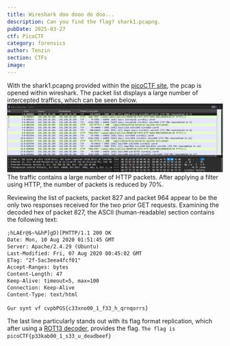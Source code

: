 ```yaml
---
title: Wireshark doo dooo do doo...
description: Can you find the flag? shark1.pcapng.
pubDate: 2025-03-27
ctf: PicoCTF
category: forensics
author: Tenzin
section: CTFs
image:
---
```

With the shark1.pcapng provided within the [picoCTF site](https://play.picoctf.org/practice/challenge/115?page=1&search=wireshar), the pcap is opened within wireshark. The packet list displays a large number of intercepted traffics, which can be seen below. 
![WiresharkDoDoo_1](images/picoctf/wiresharkdoodooododoo/WiresharkDoDoo_1.png)
The traffic contains a large number of HTTP packets. After applying a filter using HTTP, the number of packets is reduced by 70%.

Reviewing the list of packets, packet 827 and packet 964 appear to be the only two responses received for the two prior GET requests. Examining the decoded hex of packet 827, the ASCII (human-readable) section contains the following text:
```
;hLAEr@$~%&hP]gD)[PHTTP/1.1 200 OK
Date: Mon, 10 Aug 2020 01:51:45 GMT
Server: Apache/2.4.29 (Ubuntu)
Last-Modified: Fri, 07 Aug 2020 00:45:02 GMT
ETag: "2f-5ac3eea4fcf01"
Accept-Ranges: bytes
Content-Length: 47
Keep-Alive: timeout=5, max=100
Connection: Keep-Alive
Content-Type: text/html

Gur synt vf cvpbPGS{c33xno00_1_f33_h_qrnqorrs}
```
The last line particularly stands out with its flag format replication, which after using a [ROT13 decoder](https://rot13.com/), provides the flag.
`The flag is picoCTF{p33kab00_1_s33_u_deadbeef}`